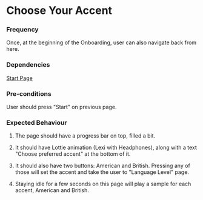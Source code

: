 # Choose Your Accent



### Frequency

Once, at the beginning of the Onboarding, user can also navigate back from here.

### Dependencies

[Start Page](StartPage.md)

### Pre-conditions

User should press "Start" on previous page.

### Expected Behaviour

1. The page should have a progress bar on top, filled a bit.

2. It should have Lottie animation (Lexi with Headphones), along with a text "Choose preferred accent" at the bottom of it.

3. It should also have two buttons: American and British.
Pressing any of those will set the accent and take the user to "Language Level" page.

4. Staying idle for a few seconds on this page will play a sample for each accent, American and British.
